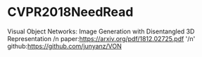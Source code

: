 # CVPR2018NeedRead

Visual Object Networks: Image Generation with Disentangled 3D Representation /n
paper:https://arxiv.org/pdf/1812.02725.pdf '/n'
github:https://github.com/junyanz/VON
